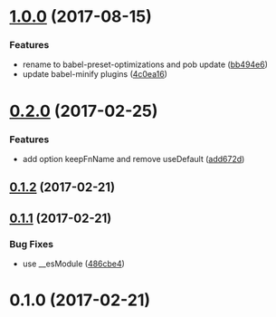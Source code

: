 <a name="1.0.0"></a>
# [1.0.0](https://github.com/christophehurpeau/babel-preset-optimizations/compare/v0.2.0...v1.0.0) (2017-08-15)


### Features

* rename to babel-preset-optimizations and pob update ([bb494e6](https://github.com/christophehurpeau/babel-preset-optimizations/commit/bb494e6))
* update babel-minify plugins ([4c0ea16](https://github.com/christophehurpeau/babel-preset-optimizations/commit/4c0ea16))


<a name="0.2.0"></a>
# [0.2.0](https://github.com/christophehurpeau/babel-preset-babili-optimizations/compare/v0.1.2...v0.2.0) (2017-02-25)


### Features

* add option keepFnName and remove useDefault ([add672d](https://github.com/christophehurpeau/babel-preset-babili-optimizations/commit/add672d))


<a name="0.1.2"></a>
## [0.1.2](https://github.com/christophehurpeau/babel-preset-babili-optimizations/compare/v0.1.1...v0.1.2) (2017-02-21)


<a name="0.1.1"></a>
## [0.1.1](https://github.com/christophehurpeau/babel-preset-babili-optimizations/compare/v0.1.0...v0.1.1) (2017-02-21)


### Bug Fixes

* use __esModule ([486cbe4](https://github.com/christophehurpeau/babel-preset-babili-optimizations/commit/486cbe4))


<a name="0.1.0"></a>
# 0.1.0 (2017-02-21)
